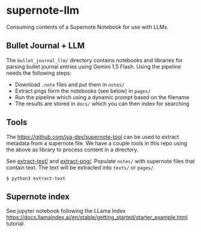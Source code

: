 # supernote-llm

Consuming contents of a Supernote Notebook for use with LLMs.

## Bullet Journal + LLM

The `bullet_journal_llm/` directory contains notebooks and libraries for parsing
bullet journal entries using Gemini 1.5 Flash. Using the pipeline needs the 
following steps:

- Download `.note` files and put them in `notes/`
- Extract pngs form the notebooks (see below) in `pages/`
- Run the pipeline which using a dynamic prompt based on the filename
- The results are stored in `docs/` which you can then index for searching

## Tools

The https://github.com/jya-dev/supernote-tool can be used to extract metadata
from a supernote file. We have a couple tools in this repo using the above as 
library to process content in a directory.

See [extract-text/](extract-text/) and [extract-png/](extract-png/). Populate
`notes/` with supernote files that contain text. The text will be extracted
into `texts/` or `pages/`.

```
$ python3 extract-text
```

## Supernote index

See jupyter notebook following the LLama Index https://docs.llamaindex.ai/en/stable/getting_started/starter_example.html tutorial.
